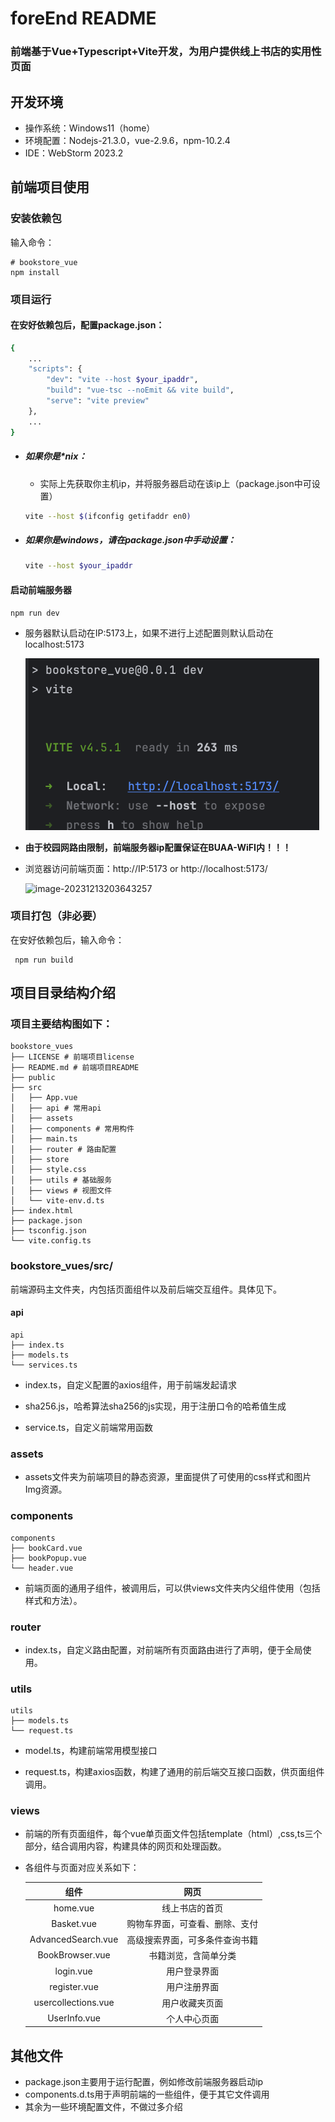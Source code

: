 # foreEnd README

### 前端基于Vue+Typescript+Vite开发，为用户提供线上书店的实用性页面

## 开发环境

+ 操作系统：Windows11（home）   
+ 环境配置：Nodejs-21.3.0，vue-2.9.6，npm-10.2.4
+ IDE：WebStorm 2023.2 

## 前端项目使用

### 安装依赖包

输入命令：  
```    shell
# bookstore_vue
npm install
```
### 项目运行

#### 在安好依赖包后，配置package.json： 

```sh
{
	...
	"scripts": {
		"dev": "vite --host $your_ipaddr",
		"build": "vue-tsc --noEmit && vite build",
		"serve": "vite preview"
	},
	...
}	
```

+ ##### 如果你是*nix：

    + 实际上先获取你主机ip，并将服务器启动在该ip上（package.json中可设置）

    ```sh
    vite --host $(ifconfig getifaddr en0)
    ```

+ ##### 如果你是windows，请在package.json中手动设置：

    ```sh
    vite --host $your_ipaddr
    ```
    
#### 启动前端服务器

``` shell
npm run dev
```

+ 服务器默认启动在IP:5173上，如果不进行上述配置则默认启动在localhost:5173

    <img src="./README/image-20231213200926141.png" alt="image-20231213200926141" style="zoom:50%;" />

+ **由于校园网路由限制，前端服务器ip配置保证在BUAA-WiFI内！！！**

+ 浏览器访问前端页面：http://IP:5173 or http://localhost:5173/

    ![image-20231213203643257](./README/image-20231213203643257.png)

### 项目打包（非必要）

在安好依赖包后，输入命令： 
```
 npm run build
```
## 项目目录结构介绍

### 项目主要结构图如下：  

```
bookstore_vues
├── LICENSE # 前端项目license
├── README.md # 前端项目README
├── public
├── src
│   ├── App.vue
│   ├── api # 常用api
│   ├── assets
│   ├── components # 常用构件
│   ├── main.ts
│   ├── router # 路由配置
│   ├── store
│   ├── style.css
│   ├── utils # 基础服务
│   ├── views # 视图文件
│   └── vite-env.d.ts
├── index.html
├── package.json
├── tsconfig.json
└── vite.config.ts    
```
### bookstore_vues/src/

前端源码主文件夹，内包括页面组件以及前后端交互组件。具体见下。

#### api

```
api
├── index.ts
├── models.ts
└── services.ts
```

+ index.ts，自定义配置的axios组件，用于前端发起请求

+ sha256.js，哈希算法sha256的js实现，用于注册口令的哈希值生成
+ service.ts，自定义前端常用函数

### assets

+ assets文件夹为前端项目的静态资源，里面提供了可使用的css样式和图片Img资源。

### components

```
components
├── bookCard.vue
├── bookPopup.vue
└── header.vue
```

+ 前端页面的通用子组件，被调用后，可以供views文件夹内父组件使用（包括样式和方法）。

### router

+ index.ts，自定义路由配置，对前端所有页面路由进行了声明，便于全局使用。

### utils

```
utils
├── models.ts
└── request.ts
```

+ model.ts，构建前端常用模型接口

+ request.ts，构建axios函数，构建了通用的前后端交互接口函数，供页面组件调用。

### views

+ 前端的所有页面组件，每个vue单页面文件包括template（html）,css,ts三个部分，结合调用内容，构建具体的网页和处理函数。

+ 各组件与页面对应关系如下：

    |        组件         |              网页              |
    | :-----------------: | :----------------------------: |
    |      home.vue       |         线上书店的首页         |
    |     Basket.vue      | 购物车界面，可查看、删除、支付 |
    | AdvancedSearch.vue  | 高级搜索界面，可多条件查询书籍 |
    |   BookBrowser.vue   |      书籍浏览，含简单分类      |
    |      login.vue      |          用户登录界面          |
    |    register.vue     |          用户注册界面          |
    | usercollections.vue |         用户收藏夹页面         |
    |    UserInfo.vue     |          个人中心页面          |

## 其他文件

+  package.json主要用于运行配置，例如修改前端服务器启动ip       
+ components.d.ts用于声明前端的一些组件，便于其它文件调用        
+ 其余为一些环境配置文件，不做过多介绍